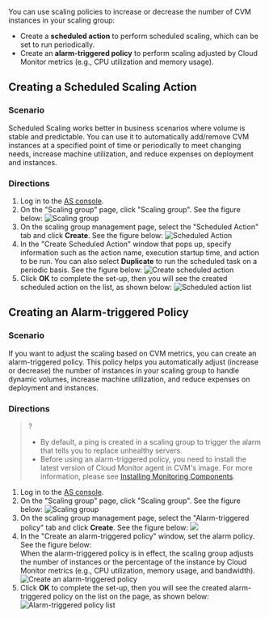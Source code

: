 You can use scaling policies to increase or decrease the number of CVM instances in your scaling group:
- Create a **scheduled action** to perform scheduled scaling, which can be set to run periodically.
- Create an **alarm-triggered policy** to perform scaling adjusted by Cloud Monitor metrics (e.g., CPU utilization and memory usage).

## Creating a Scheduled Scaling Action

### Scenario

Scheduled Scaling works better in business scenarios where volume is stable and predictable. You can use it to automatically add/remove CVM instances at a specified point of time or periodically to meet changing needs, increase machine utilization, and reduce expenses on deployment and instances. 

### Directions

1. Log in to the [AS console](https://console.cloud.tencent.com/autoscaling).
2. On the "Scaling group" page, click "Scaling group". See the figure below:
![Scaling group](https://main.qcloudimg.com/raw/d6e81e4df05c1c8e77368c50b765a55a.png)
3. On the scaling group management page, select the "Scheduled Action" tab and click **Create**. See the figure below:
![Scheduled Action](https://main.qcloudimg.com/raw/9ed7c9dbfc82035a82136f5f215cc12a.png)
4. In the "Create Scheduled Action" window that pops up, specify information such as the action name, execution startup time, and action to be run. You can also select **Duplicate** to run the scheduled task on a periodic basis. See the figure below:
![Create scheduled action](https://main.qcloudimg.com/raw/5ebba7a45ab3db576eb3d8fd92246cfe.png)
5. Click **OK** to complete the set-up, then you will see the created scheduled action on the list, as shown below:
![Scheduled action list](https://main.qcloudimg.com/raw/f21339e4d6650929e4b69ff61ce371e5.png)

## Creating an Alarm-triggered Policy

### Scenario

If you want to adjust the scaling based on CVM metrics, you can create an alarm-triggered policy. This policy helps you automatically adjust (increase or decrease) the number of instances in your scaling group to handle dynamic volumes, increase machine utilization, and reduce expenses on deployment and instances.

### Directions

>?
> - By default,  a ping is created in a scaling group to trigger the alarm that tells you to replace unhealthy servers.
> - Before using an alarm-triggered policy, you need to install the latest version of Cloud Monitor agent in CVM's image. For more information, please see [Installing Monitoring Components](/doc/product/248/安装监控组件).

1. Log in to the [AS console](https://console.cloud.tencent.com/autoscaling).
2. On the "Scaling group" page, click "Scaling group". See the figure below:
![Scaling group](https://main.qcloudimg.com/raw/d6e81e4df05c1c8e77368c50b765a55a.png)
3. On the scaling group management page, select the "Alarm-triggered policy" tab and click **Create**. See the figure below:
![](https://main.qcloudimg.com/raw/2fac8567b4042a2c65c1906ae8f8396d.png)
4. In the "Create an alarm-triggered policy" window, set the alarm policy. See the figure below:  
When the alarm-triggered policy is in effect, the scaling group adjusts the number of instances or the percentage of the instance by Cloud Monitor metrics (e.g., CPU utilization, memory usage, and bandwidth).
![Create an alarm-triggered policy](https://main.qcloudimg.com/raw/41c7c0f95256e5b8492dc58826d13cd4.png)
5. Click **OK** to complete the set-up, then you will see the created alarm-triggered policy on the list on the page, as shown below:
![Alarm-triggered policy list](https://main.qcloudimg.com/raw/3b2af877848e11c337901172055ba466.png)



